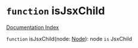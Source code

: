 # `function` isJsxChild

[Documentation Index](../README.md)

`function` isJsxChild(node: [Node](../private.interface.Node/README.md)): node `is` JsxChild